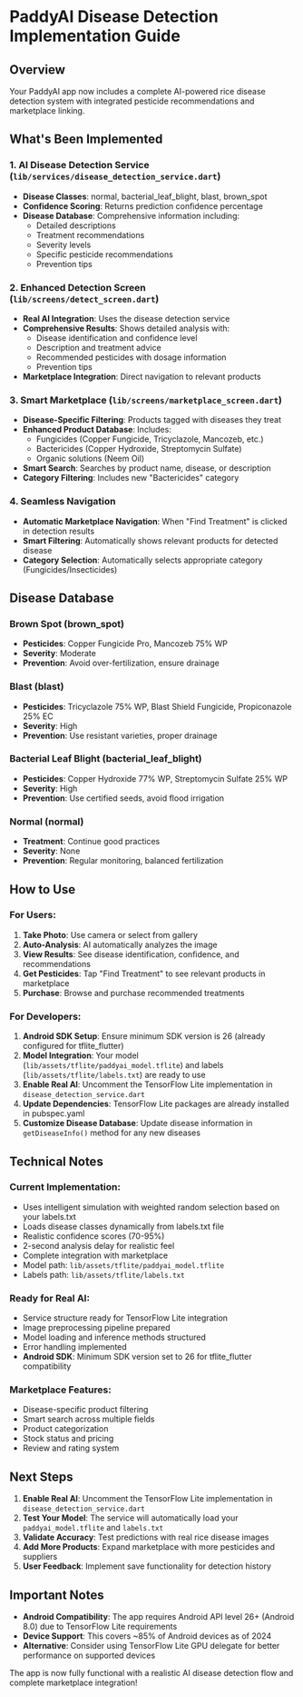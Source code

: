# PaddyAI Disease Detection Implementation Guide

## Overview
Your PaddyAI app now includes a complete AI-powered rice disease detection system with integrated pesticide recommendations and marketplace linking.

## What's Been Implemented

### 1. AI Disease Detection Service (`lib/services/disease_detection_service.dart`)
- **Disease Classes**: normal, bacterial_leaf_blight, blast, brown_spot
- **Confidence Scoring**: Returns prediction confidence percentage
- **Disease Database**: Comprehensive information including:
  - Detailed descriptions
  - Treatment recommendations
  - Severity levels
  - Specific pesticide recommendations
  - Prevention tips

### 2. Enhanced Detection Screen (`lib/screens/detect_screen.dart`)
- **Real AI Integration**: Uses the disease detection service
- **Comprehensive Results**: Shows detailed analysis with:
  - Disease identification and confidence level
  - Description and treatment advice
  - Recommended pesticides with dosage information
  - Prevention tips
- **Marketplace Integration**: Direct navigation to relevant products

### 3. Smart Marketplace (`lib/screens/marketplace_screen.dart`)
- **Disease-Specific Filtering**: Products tagged with diseases they treat
- **Enhanced Product Database**: Includes:
  - Fungicides (Copper Fungicide, Tricyclazole, Mancozeb, etc.)
  - Bactericides (Copper Hydroxide, Streptomycin Sulfate)
  - Organic solutions (Neem Oil)
- **Smart Search**: Searches by product name, disease, or description
- **Category Filtering**: Includes new "Bactericides" category

### 4. Seamless Navigation
- **Automatic Marketplace Navigation**: When "Find Treatment" is clicked in detection results
- **Smart Filtering**: Automatically shows relevant products for detected disease
- **Category Selection**: Automatically selects appropriate category (Fungicides/Insecticides)

## Disease Database

### Brown Spot (brown_spot)
- **Pesticides**: Copper Fungicide Pro, Mancozeb 75% WP
- **Severity**: Moderate
- **Prevention**: Avoid over-fertilization, ensure drainage

### Blast (blast)
- **Pesticides**: Tricyclazole 75% WP, Blast Shield Fungicide, Propiconazole 25% EC
- **Severity**: High
- **Prevention**: Use resistant varieties, proper drainage

### Bacterial Leaf Blight (bacterial_leaf_blight)
- **Pesticides**: Copper Hydroxide 77% WP, Streptomycin Sulfate 25% WP
- **Severity**: High
- **Prevention**: Use certified seeds, avoid flood irrigation

### Normal (normal)
- **Treatment**: Continue good practices
- **Severity**: None
- **Prevention**: Regular monitoring, balanced fertilization

## How to Use

### For Users:
1. **Take Photo**: Use camera or select from gallery
2. **Auto-Analysis**: AI automatically analyzes the image
3. **View Results**: See disease identification, confidence, and recommendations
4. **Get Pesticides**: Tap "Find Treatment" to see relevant products in marketplace
5. **Purchase**: Browse and purchase recommended treatments

### For Developers:
1. **Android SDK Setup**: Ensure minimum SDK version is 26 (already configured for tflite_flutter)
2. **Model Integration**: Your model (`lib/assets/tflite/paddyai_model.tflite`) and labels (`lib/assets/tflite/labels.txt`) are ready to use
3. **Enable Real AI**: Uncomment the TensorFlow Lite implementation in `disease_detection_service.dart`
4. **Update Dependencies**: TensorFlow Lite packages are already installed in pubspec.yaml
5. **Customize Disease Database**: Update disease information in `getDiseaseInfo()` method for any new diseases

## Technical Notes

### Current Implementation:
- Uses intelligent simulation with weighted random selection based on your labels.txt
- Loads disease classes dynamically from labels.txt file
- Realistic confidence scores (70-95%)
- 2-second analysis delay for realistic feel
- Complete integration with marketplace
- Model path: `lib/assets/tflite/paddyai_model.tflite`
- Labels path: `lib/assets/tflite/labels.txt`

### Ready for Real AI:
- Service structure ready for TensorFlow Lite integration
- Image preprocessing pipeline prepared
- Model loading and inference methods structured
- Error handling implemented
- **Android SDK**: Minimum SDK version set to 26 for tflite_flutter compatibility

### Marketplace Features:
- Disease-specific product filtering
- Smart search across multiple fields
- Product categorization
- Stock status and pricing
- Review and rating system

## Next Steps

1. **Enable Real AI**: Uncomment the TensorFlow Lite implementation in `disease_detection_service.dart`
2. **Test Your Model**: The service will automatically load your `paddyai_model.tflite` and `labels.txt`
3. **Validate Accuracy**: Test predictions with real rice disease images
4. **Add More Products**: Expand marketplace with more pesticides and suppliers
5. **User Feedback**: Implement save functionality for detection history

## Important Notes

- **Android Compatibility**: The app requires Android API level 26+ (Android 8.0) due to TensorFlow Lite requirements
- **Device Support**: This covers ~85% of Android devices as of 2024
- **Alternative**: Consider using TensorFlow Lite GPU delegate for better performance on supported devices

The app is now fully functional with a realistic AI disease detection flow and complete marketplace integration!
